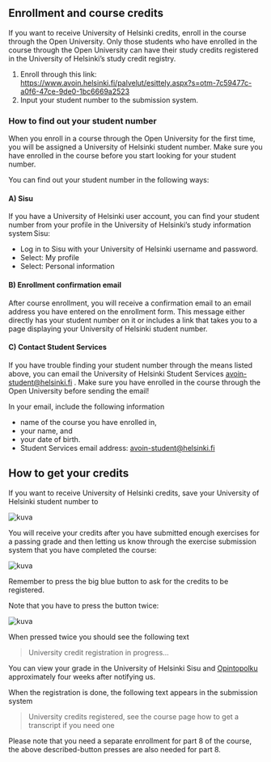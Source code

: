 
## Enrollment and course credits

If you want to receive University of Helsinki credits, enroll in the course through the Open University. Only those students who have enrolled in the course through the Open University can have their study credits registered in the University of Helsinki’s study credit registry.

1. Enroll through this link: <https://www.avoin.helsinki.fi/palvelut/esittely.aspx?s=otm-7c59477c-a0f6-47ce-9de0-1bc6669a2523>
2. Input your student number to the submission system.

### How to find out your student number

When you enroll in a course through the Open University for the first time, you will be assigned a University of Helsinki student number. Make sure you have enrolled in the course before you start looking for your student number.

You can find out your student number in the following ways:

#### A) Sisu 

If you have a University of Helsinki user account, you can find your student number from your profile in the University of Helsinki’s study information system Sisu:

- Log in to Sisu with your University of Helsinki username and password.
- Select: My profile
- Select: Personal information

#### B) Enrollment confirmation email

After course enrollment, you will receive a confirmation email to an email address you have entered on the enrollment form. This message either directly has your student number on it or includes a link that takes you to a page displaying your University of Helsinki student number.

#### C) Contact Student Services

If you have trouble finding your student number through the means listed above, you can email the University of Helsinki Student Services <avoin-student@helsinki.fi> . Make sure you have enrolled in the course through the Open University before sending the email!

In your email, include the following information

- name of the course you have enrolled in,
- your name, and
- your date of birth.
- Student Services email address: avoin-student@helsinki.fi

## How to get your credits

If you want to receive University of Helsinki credits, save your University of Helsinki student number to

![kuva](https://raw.githubusercontent.com/mluukkai/WebPalvelinohjelmointi2023/main/images/ilmo-1.png)

You will receive your credits after you have submitted enough exercises for a passing grade and then letting us know through the exercise submission system that you have completed the course:

![kuva](https://raw.githubusercontent.com/mluukkai/WebPalvelinohjelmointi2023/main/images/ilmo-2.png)

Remember to press the big blue button to ask for the credits to be registered.

Note that you have to press the button twice:

![kuva](https://raw.githubusercontent.com/mluukkai/WebPalvelinohjelmointi2023/main/images/ilmo-3.png)

When pressed twice you should see the following text

> University credit registration in progress...

You can view your grade in the University of Helsinki Sisu and [Opintopolku](https://opintopolku.fi/oma-opintopolku/) approximately four weeks after notifying us.

When the registration is done, the following text appears in the submission system

> University credits registered, see the course page how to get a transcript if you need one

Please note that you need a separate enrollment for part 8 of the course, the above described-button presses are also needed for part 8.
